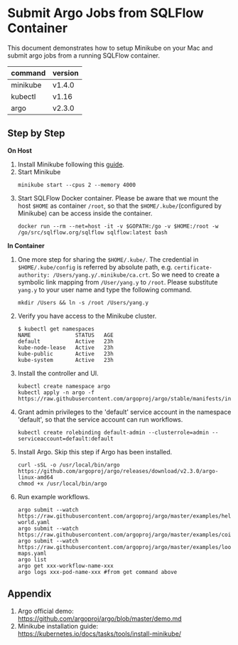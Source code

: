 # Submit Argo Jobs from SQLFlow Container

This document demonstrates how to setup Minikube on your Mac and submit argo jobs from a running SQLFlow container.


| command  | version |
|----------|---------|
| minikube | v1.4.0  |
| kubectl  | v1.16   |
| argo     | v2.3.0  |

## Step by Step

**On Host**

1. Install Minikube following this [guide](https://kubernetes.io/docs/tasks/tools/install-minikube/).
1. Start Minikube 
   ```
   minikube start --cpus 2 --memory 4000
   ```
1. Start SQLFlow Docker container. Please be aware that we mount the host `$HOME` as container `/root`, so that the `$HOME/.kube/`(configured by Minikube) can be access inside the container.
   ```
   docker run --rm --net=host -it -v $GOPATH:/go -v $HOME:/root -w /go/src/sqlflow.org/sqlflow sqlflow:latest bash
   ```

**In Container**

1. One more step for sharing the `$HOME/.kube/`. The credential in `$HOME/.kube/config` is referred by absolute path, e.g. `certificate-authority: /Users/yang.y/.minikube/ca.crt`. So we need to create a symbolic link mapping from `/User/yang.y` to `/root`. Please substitute `yang.y` to your user name and type the following command.
   ```
   mkdir /Users && ln -s /root /Users/yang.y
   ```
1. Verify you have access to the Minikube cluster.
   ```
   $ kubectl get namespaces
   NAME              STATUS   AGE
   default           Active   23h
   kube-node-lease   Active   23h
   kube-public       Active   23h
   kube-system       Active   23h
   ```
1. Install the controller and UI.
   ```
   kubectl create namespace argo
   kubectl apply -n argo -f https://raw.githubusercontent.com/argoproj/argo/stable/manifests/install.yaml
   ```
1. Grant admin privileges to the 'default' service account in the namespace 'default', so that the service account can run workflows.
   ```
   kubectl create rolebinding default-admin --clusterrole=admin --serviceaccount=default:default
   ```
1. Install Argo. Skip this step if Argo has been installed.
   ```
   curl -sSL -o /usr/local/bin/argo https://github.com/argoproj/argo/releases/download/v2.3.0/argo-linux-amd64
   chmod +x /usr/local/bin/argo
   ```
1. Run example workflows.
   ```
   argo submit --watch https://raw.githubusercontent.com/argoproj/argo/master/examples/hello-world.yaml
   argo submit --watch https://raw.githubusercontent.com/argoproj/argo/master/examples/coinflip.yaml
   argo submit --watch https://raw.githubusercontent.com/argoproj/argo/master/examples/loops-maps.yaml
   argo list
   argo get xxx-workflow-name-xxx
   argo logs xxx-pod-name-xxx #from get command above
   ```

## Appendix

1. Argo official demo: https://github.com/argoproj/argo/blob/master/demo.md
1. Minikube installation guide: https://kubernetes.io/docs/tasks/tools/install-minikube/
